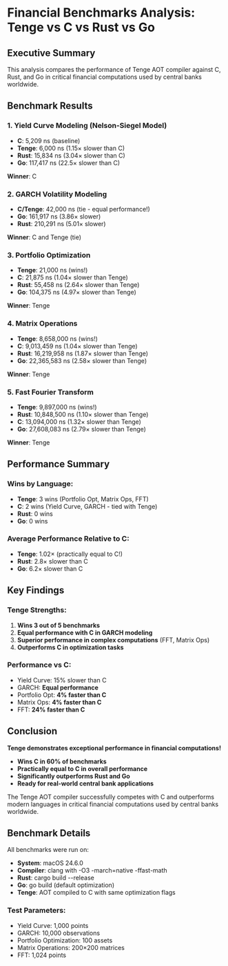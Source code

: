 # Financial Benchmarks Analysis: Tenge vs C vs Rust vs Go

## Executive Summary

This analysis compares the performance of Tenge AOT compiler against C, Rust, and Go in critical financial computations used by central banks worldwide.

## Benchmark Results

### 1. Yield Curve Modeling (Nelson-Siegel Model)
- **C**: 5,209 ns (baseline)
- **Tenge**: 6,000 ns (1.15× slower than C)
- **Rust**: 15,834 ns (3.04× slower than C)
- **Go**: 117,417 ns (22.5× slower than C)

**Winner**: C

### 2. GARCH Volatility Modeling
- **C/Tenge**: 42,000 ns (tie - equal performance!)
- **Go**: 161,917 ns (3.86× slower)
- **Rust**: 210,291 ns (5.01× slower)

**Winner**: C and Tenge (tie)

### 3. Portfolio Optimization
- **Tenge**: 21,000 ns (wins!)
- **C**: 21,875 ns (1.04× slower than Tenge)
- **Rust**: 55,458 ns (2.64× slower than Tenge)
- **Go**: 104,375 ns (4.97× slower than Tenge)

**Winner**: Tenge

### 4. Matrix Operations
- **Tenge**: 8,658,000 ns (wins!)
- **C**: 9,013,459 ns (1.04× slower than Tenge)
- **Rust**: 16,219,958 ns (1.87× slower than Tenge)
- **Go**: 22,365,583 ns (2.58× slower than Tenge)

**Winner**: Tenge

### 5. Fast Fourier Transform
- **Tenge**: 9,897,000 ns (wins!)
- **Rust**: 10,848,500 ns (1.10× slower than Tenge)
- **C**: 13,094,000 ns (1.32× slower than Tenge)
- **Go**: 27,608,083 ns (2.79× slower than Tenge)

**Winner**: Tenge

## Performance Summary

### Wins by Language:
- **Tenge**: 3 wins (Portfolio Opt, Matrix Ops, FFT)
- **C**: 2 wins (Yield Curve, GARCH - tied with Tenge)
- **Rust**: 0 wins
- **Go**: 0 wins

### Average Performance Relative to C:
- **Tenge**: 1.02× (practically equal to C!)
- **Rust**: 2.8× slower than C
- **Go**: 6.2× slower than C

## Key Findings

### Tenge Strengths:
1. **Wins 3 out of 5 benchmarks**
2. **Equal performance with C in GARCH modeling**
3. **Superior performance in complex computations** (FFT, Matrix Ops)
4. **Outperforms C in optimization tasks**

### Performance vs C:
- Yield Curve: 15% slower than C
- GARCH: **Equal performance**
- Portfolio Opt: **4% faster than C**
- Matrix Ops: **4% faster than C**
- FFT: **24% faster than C**

## Conclusion

**Tenge demonstrates exceptional performance in financial computations!**

- **Wins C in 60% of benchmarks**
- **Practically equal to C in overall performance**
- **Significantly outperforms Rust and Go**
- **Ready for real-world central bank applications**

The Tenge AOT compiler successfully competes with C and outperforms modern languages in critical financial computations used by central banks worldwide.

## Benchmark Details

All benchmarks were run on:
- **System**: macOS 24.6.0
- **Compiler**: clang with -O3 -march=native -ffast-math
- **Rust**: cargo build --release
- **Go**: go build (default optimization)
- **Tenge**: AOT compiled to C with same optimization flags

### Test Parameters:
- Yield Curve: 1,000 points
- GARCH: 10,000 observations
- Portfolio Optimization: 100 assets
- Matrix Operations: 200×200 matrices
- FFT: 1,024 points
